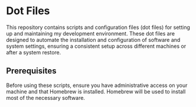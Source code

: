 # Dot Files

This repository contains scripts and configuration files (dot files) for setting up and maintaining my development environment. These dot files are designed to automate the installation and configuration of software and system settings, ensuring a consistent setup across different machines or after a system restore.

## Prerequisites

Before using these scripts, ensure you have administrative access on your machine and that Homebrew is installed. Homebrew will be used to install most of the necessary software.